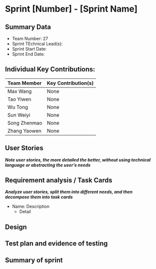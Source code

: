 # Sprint [Number] - [Sprint Name]

## Summary Data

* Team Number: 27
* Sprint TEchnical Lead(s): 
* Sprint Start Date: 
* Sprint End Date:

## Individual Key Contributions:

|  Team Member   | Key Contribution(s)  |
|  :----         | :----                |
| Max Wang       | None |
| Tao Yiwen      | None |
| Wu Tong        | None |
| Sun Weiyi      | None |
| Song Zhenmao   | None |
| Zhang Yaowen   | None |



## User Stories 
***Note user stories, the more detailed the better, without using technical language or abstracting the user’s needs***



## Requirement analysis / Task Cards
***Analyze user stories, split them into different needs, and then decompose them into task cards***
* Name: Description
    * Detail



## Design



## Test plan and evidence of testing



## Summary of sprint






